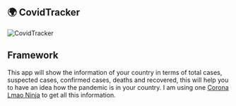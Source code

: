 ## :earth_africa: CovidTracker

![CovidTracker](https://i.imgur.com/AVdgIFJ.png)


## Framework
This app will show the information of your country in terms of total cases, suspected cases, confirmed cases, deaths and recovered, this will help you to have an idea how the pandemic is in your country. I am using one [Corona Lmao Ninja](https://corona.lmao.ninja/v2/countries) to get all this information.


